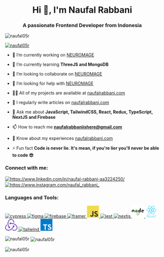 <h1 align="center">Hi 👋, I'm Naufal Rabbani</h1>
<h3 align="center">A passionate Frontend Developer from Indonesia</h3>

<p align="left"> <img src="https://komarev.com/ghpvc/?username=naufal05r&label=Profile%20views&color=0e75b6&style=flat" alt="naufal05r" /> </p>

<p align="left"> <a href="https://github.com/ryo-ma/github-profile-trophy"><img src="https://github-profile-trophy.vercel.app/?username=naufal05r&margin-w=15&margin-h=15&column=-1&theme=juicyfresh" alt="naufal05r" /></a> </p>

- 🔭 I’m currently working on [NEUROMAGE](https://neuromage.naufalrabbani.com)

- 🌱 I’m currently learning **ThreeJS and MongoDB**

- 👯 I’m looking to collaborate on [NEUROMAGE](https://neuromage.naufalrabbani.com)

- 🤝 I’m looking for help with [NEUROMAGE](https://neuromage.naufalrabbani.com)

- 👨‍💻 All of my projects are available at [naufalrabbani.com](naufalrabbani.com)

- 📝 I regularly write articles on [naufalrabbani.com](naufalrabbani.com)

- 💬 Ask me about **JavaScript, TailwindCSS, React, Redux, TypeScript, NextJS and Firebase**

- 📫 How to reach me [**naufalrabbaniishere@gmail.com**](mailto:naufalrabbaniishere@gmail.com)

- 📄 Know about my experiences [naufalrabbani.com](naufalrabbani.com)

- ⚡ Fun fact **Code is never lie. It's mean, if you're lier you'll never be able to code 😎**

<h3 align="left">Connect with me:</h3>
<p align="left">
<a href="https://linkedin.com/in/https://www.linkedin.com/in/naufal-rabbani-aa3224250/" target="blank"><img align="center" src="https://raw.githubusercontent.com/rahuldkjain/github-profile-readme-generator/master/src/images/icons/Social/linked-in-alt.svg" alt="https://www.linkedin.com/in/naufal-rabbani-aa3224250/" height="30" width="40" /></a>
<a href="https://instagram.com/https://www.instagram.com/naufal_rabbani_" target="blank"><img align="center" src="https://raw.githubusercontent.com/rahuldkjain/github-profile-readme-generator/master/src/images/icons/Social/instagram.svg" alt="https://www.instagram.com/naufal_rabbani_" height="30" width="40" /></a>
</p>

<h3 align="left">Languages and Tools:</h3>
<p align="left"> <a href="https://www.cypress.io" target="_blank" rel="noreferrer"> <img src="https://raw.githubusercontent.com/simple-icons/simple-icons/6e46ec1fc23b60c8fd0d2f2ff46db82e16dbd75f/icons/cypress.svg" alt="cypress" width="40" height="40"/> </a> <a href="https://www.figma.com/" target="_blank" rel="noreferrer"> <img src="https://www.vectorlogo.zone/logos/figma/figma-icon.svg" alt="figma" width="40" height="40"/> </a> <a href="https://firebase.google.com/" target="_blank" rel="noreferrer"> <img src="https://www.vectorlogo.zone/logos/firebase/firebase-icon.svg" alt="firebase" width="40" height="40"/> </a> <a href="https://www.framer.com/" target="_blank" rel="noreferrer"> <img src="https://www.vectorlogo.zone/logos/framer/framer-icon.svg" alt="framer" width="40" height="40"/> </a> <a href="https://developer.mozilla.org/en-US/docs/Web/JavaScript" target="_blank" rel="noreferrer"> <img src="https://raw.githubusercontent.com/devicons/devicon/master/icons/javascript/javascript-original.svg" alt="javascript" width="40" height="40"/> </a> <a href="https://jestjs.io" target="_blank" rel="noreferrer"> <img src="https://www.vectorlogo.zone/logos/jestjsio/jestjsio-icon.svg" alt="jest" width="40" height="40"/> </a> <a href="https://nextjs.org/" target="_blank" rel="noreferrer"> <img src="https://cdn.worldvectorlogo.com/logos/nextjs-2.svg" alt="nextjs" width="40" height="40"/> </a> <a href="https://nodejs.org" target="_blank" rel="noreferrer"> <img src="https://raw.githubusercontent.com/devicons/devicon/master/icons/nodejs/nodejs-original-wordmark.svg" alt="nodejs" width="40" height="40"/> </a> <a href="https://reactjs.org/" target="_blank" rel="noreferrer"> <img src="https://raw.githubusercontent.com/devicons/devicon/master/icons/react/react-original-wordmark.svg" alt="react" width="40" height="40"/> </a> <a href="https://redux.js.org" target="_blank" rel="noreferrer"> <img src="https://raw.githubusercontent.com/devicons/devicon/master/icons/redux/redux-original.svg" alt="redux" width="40" height="40"/> </a> <a href="https://tailwindcss.com/" target="_blank" rel="noreferrer"> <img src="https://www.vectorlogo.zone/logos/tailwindcss/tailwindcss-icon.svg" alt="tailwind" width="40" height="40"/> </a> <a href="https://www.typescriptlang.org/" target="_blank" rel="noreferrer"> <img src="https://raw.githubusercontent.com/devicons/devicon/master/icons/typescript/typescript-original.svg" alt="typescript" width="40" height="40"/> </a> </p>

<p><img align="left" src="https://github-readme-stats.vercel.app/api/top-langs?username=naufal05r&show_icons=true&locale=en&layout=compact" alt="naufal05r" /></p>

<p>&nbsp;<img align="center" src="https://github-readme-stats.vercel.app/api?username=naufal05r&show_icons=true&locale=en" alt="naufal05r" /></p>

<p><img align="center" src="https://github-readme-streak-stats.herokuapp.com/?user=naufal05r&" alt="naufal05r" /></p>
